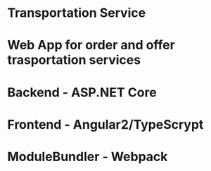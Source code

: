 # Transportation Service
# Web App for order and offer trasportation services
# Backend - ASP.NET Core
# Frontend - Angular2/TypeScrypt
# ModuleBundler - Webpack 
